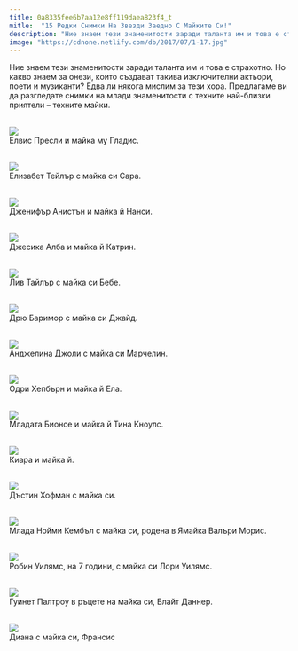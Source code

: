 ```yaml
---
title: 0a8335fee6b7aa12e8ff119daea823f4_t
mitle:  "15 Редки Снимки На Звезди Заедно С Майките Си!"
description: "Ние знаем тези знаменитости заради таланта им и това е страхотно. Но какво знаем за онези, които създават такива изключителни актьори, поети и музиканти? Едва ли няк"
image: "https://cdnone.netlify.com/db/2017/07/1-17.jpg"
---
```


 <p>Ние знаем тези знаменитости заради таланта им и това е страхотно. Но какво знаем за онези, които създават такива изключителни актьори, поети и музиканти? Едва ли някога мислим за тези хора. Предлагаме ви да разгледате снимки на млади знаменитости с техните най-близки приятели – техните майки.</p>       <p> <br/><img src="https://cdnone.netlify.com/db/2017/07/1-17.jpg"/><br/> Елвис Пресли и майка му Гладис.</p> <p> <br/><img src="https://cdnone.netlify.com/db/2017/07/2-17.jpg"/><br/> Елизабет Тейлър с майка си Сара.</p> <p> <br/><img src="https://cdnone.netlify.com/db/2017/07/3-17.jpg"/><br/> Дженифър Анистън и майка й Нанси.</p>      <p> <br/><img src="https://cdnone.netlify.com/db/2017/07/4-17.jpg"/><br/> Джесика Алба и майка й Катрин.</p> <p> <br/><img src="https://cdnone.netlify.com/db/2017/07/5-17.jpg"/><br/> Лив Тайлър с майка си Бебе.</p> <p> <br/><img src="https://cdnone.netlify.com/db/2017/07/6-18.jpg"/><br/> Дрю Баримор с майка си Джайд.</p>  <p> <br/><img src="https://cdnone.netlify.com/db/2017/07/7-16.jpg"/><br/> Анджелина Джоли с майка си Марчелин.</p>      <p> <br/><img src="https://cdnone.netlify.com/db/2017/07/8-20.jpg"/><br/> Одри Хепбърн и майка й Ела.</p> <p> <br/><img src="https://cdnone.netlify.com/db/2017/07/9-15.jpg"/><br/> Младата Бионсе и майка й Тина Кноулс.</p> <p> <br/><img src="https://cdnone.netlify.com/db/2017/07/10-19.jpg"/><br/> Киара и майка й.</p> <p> <br/><img src="https://cdnone.netlify.com/db/2017/07/11-15.jpg"/><br/> Дъстин Хофман с майка си.</p> <p> <br/><img src="https://cdnone.netlify.com/db/2017/07/12-15.jpg"/><br/> Млада Нойми Кембъл с майка си, родена в Ямайка Валъри Морис.</p> <p> <br/><img src="https://cdnone.netlify.com/db/2017/07/13-15.jpg"/><br/> Робин Уилямс, на 7 години, с майка си Лори Уилямс.</p>      <p> <br/><img src="https://cdnone.netlify.com/db/2017/07/14-14.jpg"/><br/> Гуинет Палтроу в ръцете на майка си, Блайт Даннер.</p>  <p> <br/><img src="https://cdnone.netlify.com/db/2017/07/15-13.jpg"/><br/> Диана с майка си, Франсис</p>       
